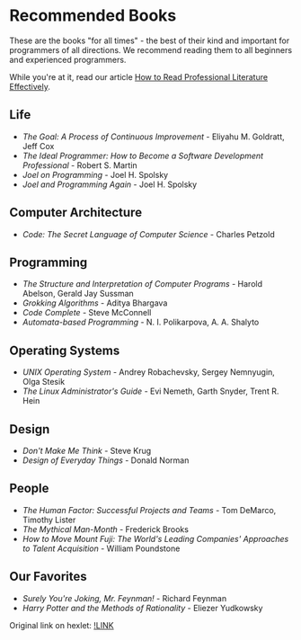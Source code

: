 # Recommended Books

These are the books "for all times" - the best of their kind and important for programmers of all directions. We recommend reading them to all beginners and experienced programmers.

While you're at it, read our article [How to Read Professional Literature Effectively](#).

## Life
- *The Goal: A Process of Continuous Improvement* - Eliyahu M. Goldratt, Jeff Cox  
- *The Ideal Programmer: How to Become a Software Development Professional* - Robert S. Martin  
- *Joel on Programming* - Joel H. Spolsky  
- *Joel and Programming Again* - Joel H. Spolsky  

## Computer Architecture
- *Code: The Secret Language of Computer Science* - Charles Petzold  

## Programming
- *The Structure and Interpretation of Computer Programs* - Harold Abelson, Gerald Jay Sussman  
- *Grokking Algorithms* - Aditya Bhargava  
- *Code Complete* - Steve McConnell  
- *Automata-based Programming* - N. I. Polikarpova, A. A. Shalyto  

## Operating Systems
- *UNIX Operating System* - Andrey Robachevsky, Sergey Nemnyugin, Olga Stesik  
- *The Linux Administrator's Guide* - Evi Nemeth, Garth Snyder, Trent R. Hein  

## Design
- *Don't Make Me Think* - Steve Krug  
- *Design of Everyday Things* - Donald Norman  

## People
- *The Human Factor: Successful Projects and Teams* - Tom DeMarco, Timothy Lister  
- *The Mythical Man-Month* - Frederick Brooks  
- *How to Move Mount Fuji: The World's Leading Companies' Approaches to Talent Acquisition* - William Poundstone  

## Our Favorites
- *Surely You're Joking, Mr. Feynman!* - Richard Feynman  
- *Harry Potter and the Methods of Rationality* - Eliezer Yudkowsky 

Original link on hexlet: [!LINK](https://ru.hexlet.io/pages/recommended-books)
